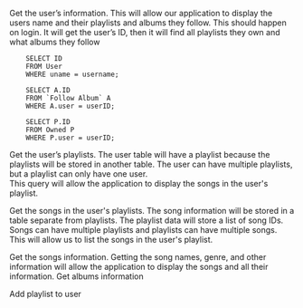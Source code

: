 Get the user’s information. 
This will allow our application to display the users name and their playlists and albums they follow. This should happen on login. It will get the user’s ID, then it will find all playlists they own and what albums they follow

        SELECT ID
        FROM User
        WHERE uname = username;

        SELECT A.ID
        FROM `Follow Album` A
        WHERE A.user = userID;

        SELECT P.ID
        FROM Owned P
        WHERE P.user = userID;

Get the user’s playlists. 
The user table will have a playlist because the playlists will be stored in another table. The user can have multiple playlists, but a playlist can only have one user.  
This query will allow the application to display the songs in the user's playlist. 
	
Get the songs in the user's playlists. 
The song information will be stored in a table separate from playlists. The playlist data will store a list of song IDs. Songs can have multiple playlists and playlists can have multiple songs.  
This will allow us to list the songs in the user's playlist.
 
Get the songs information. 
Getting the song names, genre, and other information will allow the application to display the songs and all their information. 
Get albums information

Add playlist to user
